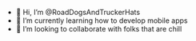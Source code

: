 - 👋 Hi, I’m @RoadDogsAndTruckerHats
- 🌱 I’m currently learning how to develop mobile apps
- 💞️ I’m looking to collaborate with folks that are chill

<!---
RoadDogsAndTruckerHats/RoadDogsAndTruckerHats is a ✨ special ✨ repository because its `README.md` (this file) appears on your GitHub profile.
You can click the Preview link to take a look at your changes.
--->
